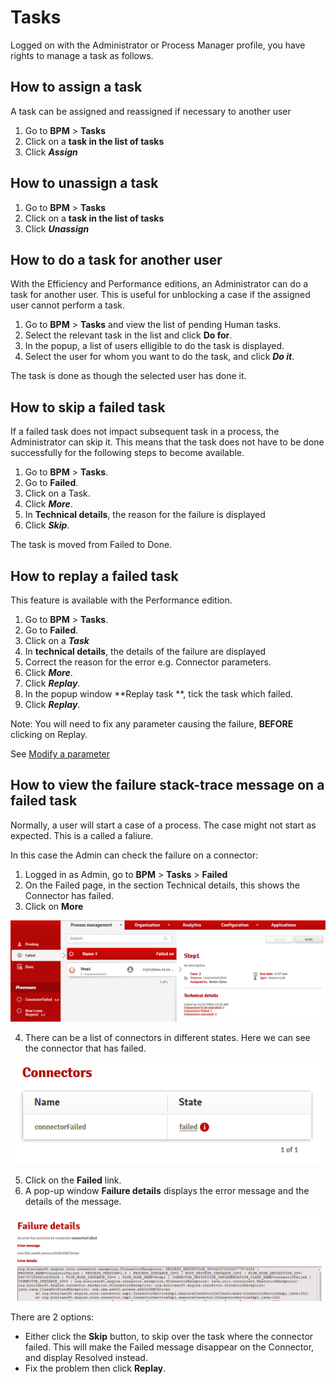 # Tasks

Logged on with the Administrator or Process Manager profile, you have rights to manage a task as follows.

## How to assign a task

A task can be assigned and reassigned if necessary to another user

1. Go to **BPM** \> **Tasks**
2. Click on a **task in the list of tasks**
3. Click _**Assign**_

## How to unassign a task

1. Go to **BPM** \> **Tasks**
2. Click on a **task in the list of tasks**
3. Click _**Unassign**_

## How to do a task for another user

With the Efficiency and Performance editions, an Administrator can do a task for another user. This is useful for unblocking a case if the assigned user cannot perform a task.

1. Go to **BPM** \> **Tasks** and view the list of pending Human tasks.
2. Select the relevant task in the list and click **Do for**.
3. In the popup, a list of users elligible to do the task is displayed.
4. Select the user for whom you want to do the task, and click **_Do it_**.

The task is done as though the selected user has done it.

## How to skip a failed task

If a failed task does not impact subsequent task in a process, the Administrator can skip it. This means that the task does not have to be done successfully for the following steps to become available.

1. Go to **BPM** \> **Tasks**.
2. Go to **Failed**.
3. Click on a Task.
4. Click _**More**_.
5. In **Technical details**, the reason for the failure is displayed
6. Click _**Skip**_.

The task is moved from Failed to Done.

## How to replay a failed task

This feature is available with the Performance edition.

1. Go to **BPM** \> **Tasks**.
2. Go to **Failed**.
3. Click on a _**Task**_
4. In **technical details**, the details of the failure are displayed
5. Correct the reason for the error e.g. Connector parameters.
6. Click _**More**_.
7. Click _**Replay**_.
8. In the popup window **Replay task **, tick the task which failed.
9. Click _**Replay**_.

Note: You will need to fix any parameter causing the failure, **BEFORE** clicking on Replay.

See [Modify a parameter](processes.md)

## How to view the failure stack-trace message on a failed task

Normally, a user will start a case of a process. The case might not start as expected. This is a called a faliure.

In this case the Admin can check the failure on a connector:

1. Logged in as Admin, go to **BPM** \> **Tasks** \> **Failed**
2. On the Failed page, in the section Technical details, this shows the Connector has failed.
3. Click on **More**

![failed](images/images-6_0/connector_failed.png)

4. There can be a list of connectors in different states. Here we can see the connector that has failed.

![failed](images/images-6_0/connector_failed_details.png)

5. Click on the **Failed** link.
6. A pop-up window **Failure details** displays the error message and the details of the message.

![failed](images/images-6_0/connector_failed_stack.png)

There are 2 options:

* Either click the **Skip** button, to skip over the task where the connector failed. This will make the Failed message disappear on the Connector, and display Resolved instead.
* Fix the problem then click **Replay**.
